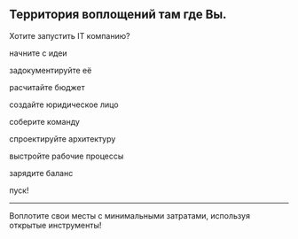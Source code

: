 ## Территория воплощений там где Вы.

Хотите запустить IT компанию?

начните с идеи

задокументируйте её

расчитайте бюджет

создайте юридическое лицо

соберите команду 

спроектируйте архитектуру

выстройте рабочие процессы

зарядите баланс

пуск!

<hr/>

Воплотите свои месты с минимальными затратами, используя открытые инструменты!
